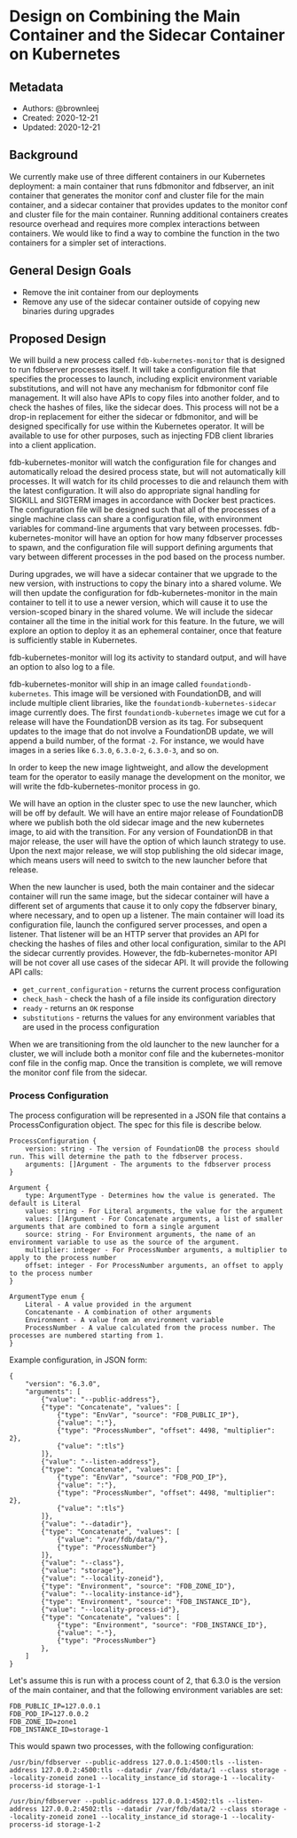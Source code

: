 # Design on Combining the Main Container and the Sidecar Container on Kubernetes

## Metadata

* Authors: @brownleej
* Created: 2020-12-21
* Updated: 2020-12-21

## Background

We currently make use of three different containers in our Kubernetes deployment: a main container that runs fdbmonitor and fdbserver, an init container that generates the monitor conf and cluster file for the main container, and a sidecar container that provides updates to the monitor conf and cluster file for the main container. Running additional containers creates resource overhead and requires more complex interactions between containers. We would like to find a way to combine the function in the two containers for a simpler set of interactions.

## General Design Goals

* Remove the init container from our deployments
* Remove any use of the sidecar container outside of copying new binaries during upgrades

## Proposed Design

We will build a new process called `fdb-kubernetes-monitor` that is designed to run fdbserver processes itself. It will take a configuration file that specifies the processes to launch, including explicit environment variable substitutions, and will not have any mechanism for fdbmonitor conf file management. It will also have APIs to copy files into another folder, and to check the hashes of files, like the sidecar does. This process will not be a drop-in replacement for either the sidecar or fdbmonitor, and will be designed specifically for use within the Kubernetes operator. It will be available to use for other purposes, such as injecting FDB client libraries into a client application.

fdb-kubernetes-monitor will watch the configuration file for changes and automatically reload the desired process state, but will not automatically kill processes. It will watch for its child processes to die and relaunch them with the latest configuration. It will also do appropriate signal handling for SIGKILL and SIGTERM images in accordance with Docker best practices. The configuration file will be designed such that all of the processes of a single machine class can share a configuration file, with environment variables for command-line arguments that vary between processes. fdb-kubernetes-monitor will have an option for how many fdbserver processes to spawn, and the configuration file will support defining arguments that vary between different processes in the pod based on the process number.

During upgrades, we will have a sidecar container that we upgrade to the new version, with instructions to copy the binary into a shared volume. We will then update the configuration for fdb-kubernetes-monitor in the main container to tell it to use a newer version, which will cause it to use the version-scoped binary in the shared volume. We will include the sidecar container all the time in the initial work for this feature. In the future, we will explore an option to deploy it as an ephemeral container, once that feature is sufficiently stable in Kubernetes.

fdb-kubernetes-monitor will log its activity to standard output, and will have an option to also log to a file.

fdb-kubernetes-monitor will ship in an image called `foundationdb-kubernetes`. This image will be versioned with FoundationDB, and will include multiple client libraries, like the `foundationdb-kubernetes-sidecar` image currently does. The first `foundationdb-kubernetes` image we cut for a release will have the FoundationDB version as its tag. For subsequent updates to the image that do not involve a FoundationDB update, we will append a build number, of the format `-2`. For instance, we would have images in a series like `6.3.0`, `6.3.0-2`, `6.3.0-3`, and so on.

In order to keep the new image lightweight, and allow the development team for the operator to easily manage the development on the monitor, we will write the fdb-kubernetes-monitor process in go.

We will have an option in the cluster spec to use the new launcher, which will be off by default. We will have an entire major release of FoundationDB where we publish both the old sidecar image and the new kubernetes image, to aid with the transition. For any version of FoundationDB in that major release, the user will have the option of which launch strategy to use. Upon the next major release, we will stop publishing the old sidecar image, which means users will need to switch to the new launcher before that release.

When the new launcher is used, both the main container and the sidecar container will run the same image, but the sidecar container will have a different set of arguments that cause it to only copy the fdbserver binary, where necessary, and to open up a listener. The main container will load its configuration file, launch the configured server processes, and open a listener. That listener will be an HTTP server that provides an API for checking the hashes of files and other local configuration, similar to the API the sidecar currently provides. However, the fdb-kubernetes-monitor API will be not cover all use cases of the sidecar API. It will provide the following API calls:

* `get_current_configuration` - returns the current process configuration
* `check_hash` - check the hash of a file inside its configuration directory
* `ready` - returns an `OK` response
* `substitutions` - returns the values for any environment variables that are used in the process configuration

When we are transitioning from the old launcher to the new launcher for a cluster, we will include both a monitor conf file and the kubernetes-monitor conf file in the config map. Once the transition is complete, we will remove the monitor conf file from the sidecar.

### Process Configuration

The process configuration will be represented in a JSON file that contains a ProcessConfiguration object. The spec for this file is describe below.

	ProcessConfiguration {
		version: string - The version of FoundationDB the process should run. This will determine the path to the fdbserver process.
		arguments: []Argument - The arguments to the fdbserver process
	}

	Argument {
		type: ArgumentType - Determines how the value is generated. The default is Literal
		value: string - For Literal arguments, the value for the argument
		values: []Argument - For Concatenate arguments, a list of smaller arguments that are combined to form a single argument
		source: string - For Environment arguments, the name of an environment variable to use as the source of the argument.
		multiplier: integer - For ProcessNumber arguments, a multiplier to apply to the process number
		offset: integer - For ProcessNumber arguments, an offset to apply to the process number
	}

	ArgumentType enum {
		Literal - A value provided in the argument
		Concatenante - A combination of other arguments
		Environment - A value from an environment variable
		ProcessNumber - A value calculated from the process number. The processes are numbered starting from 1.
	}

Example configuration, in JSON form:

	{
		"version": "6.3.0",
		"arguments": [
			{"value": "--public-address"},
			{"type": "Concatenate", "values": [
				{"type": "EnvVar", "source": "FDB_PUBLIC_IP"},
				{"value": ":"},
				{"type": "ProcessNumber", "offset": 4498, "multiplier": 2},
				{"value": ":tls"}
			]},
			{"value": "--listen-address"},
			{"type": "Concatenate", "values": [
				{"type": "EnvVar", "source": "FDB_POD_IP"},
				{"value": ":"},
				{"type": "ProcessNumber", "offset": 4498, "multiplier": 2},
				{"value": ":tls"}
			]},
			{"value": "--datadir"},
			{"type": "Concatenate", "values": [
				{"value": "/var/fdb/data/"},
				{"type": "ProcessNumber"}
			]},
			{"value": "--class"},
			{"value": "storage"},
			{"value": "--locality-zoneid"},
			{"type": "Environment", "source": "FDB_ZONE_ID"},
			{"value": "--locality-instance-id"},
			{"type": "Environment", "source": "FDB_INSTANCE_ID"},
			{"value": "--locality-process-id"},
			{"type": "Concatenate", "values": [
				{"type": "Environment", "source": "FDB_INSTANCE_ID"},
				{"value": "-"},
				{"type": "ProcessNumber"}
			},
		]
	}

Let's assume this is run with a process count of 2, that 6.3.0 is the version of the main container, and that the following environment variables are set:

	FDB_PUBLIC_IP=127.0.0.1
	FDB_POD_IP=127.0.0.2
	FDB_ZONE_ID=zone1
	FDB_INSTANCE_ID=storage-1

This would spawn two processes, with the following configuration:

	/usr/bin/fdbserver --public-address 127.0.0.1:4500:tls --listen-address 127.0.0.2:4500:tls --datadir /var/fdb/data/1 --class storage --locality-zoneid zone1 --locality_instance_id storage-1 --locality-procerss-id storage-1-1

	/usr/bin/fdbserver --public-address 127.0.0.1:4502:tls --listen-address 127.0.0.2:4502:tls --datadir /var/fdb/data/2 --class storage --locality-zoneid zone1 --locality_instance_id storage-1 --locality-procerss-id storage-1-2
